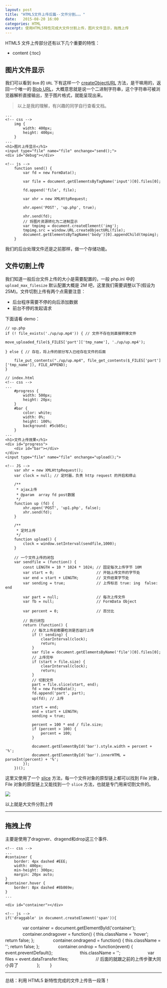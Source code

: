 ```yaml
---
layout: post
title: "HTML5文件上传后篇--文件分割。。。"
date:   2015-08-20 16:00
categories: HTML
excerpt: 使用HTML5特性完成大文件分割上传，图片文件显示，拖拽上传
---
```


HTML5 文件上传部分还有以下几个重要的特性：

* content
{:toc}

## 图片文件显示

我们可以看到 `Bom` 的 `URL` 下有这样一个 [createObjectURL](https://w3c.github.io/FileAPI/#dfn-createObjectURL) 方法，是干嘛用的，返回一个唯一的 [Blob URL](https://w3c.github.io/FileAPI/#DefinitionOfScheme)，大概意思就是说一个二进制字符串，这个字符串可被浏览器解析直接输出，至于图片格式，就能呈现出来。

> 以上是我的理解，有兴趣的同学自行查看文档。

    ...
    <!-- css -->
        img {
            width: 400px;
            height: 400px;
        }
    ...
    <h1>图片上传显示</h1>
    <input type="file" name="file" onchange="send();">
    <div id="debug"></div>

    <!-- js -->
        function send() {
            var fd = new FormData();

            var file = document.getElementsByTagName('input')[0].files[0];

            fd.append('file', file);

            var xhr = new XMLHttpRequest;

            xhr.open('POST', 'up.php', true);

            xhr.send(fd);
            // 将图片资源转化为二进制显示
            var tmpimg = document.createElement('img');
            tmpimg.src = window.URL.createObjectURL(file);
            document.getElementsByTagName('body')[0].appendChild(tmpimg);
        }

我们的后台处理文件还是之前那样，做一个存储功能。

## 文件切割上传

我们知道一般后台文件上传的大小是需要配置的，一般 php.ini 中的 `upload_max_filesize` 默认配置大概是 2M 吧，这里我们需要调整以下(假设为25M)。文件切割上传有两个点需要注意：

* 后台程序需要不停的向后添加数据
* 前台不停的发起请求

下面请看 demo：

    // up.php
    if (! file_exists('./up/up.mp4')) { // 文件不存在则直接转移文件

    move_uploaded_file($_FILES['part']['tmp_name'], './up/up.mp4');

    } else { // 存在，将上传的部分写入已经存在文件的后面

        file_put_contents("./up/up.mp4", file_get_contents($_FILES['part']['tmp_name']), FILE_APPEND);
    }

    // index.html
    <!-- css -->
    ...
        #progress {
            width: 500px;
            height: 20px;
        }
        #bar {
            color: white;
            width: 0%;
            height: 100%;
            background: #5cb85c;
        }
    ...
    <h1>文件上传效果</h1>
    <div id="progress">
        <div id="bar"></div>
    </div>
    <input type="file" name="file" onchange="upload();">

    <!-- JS -->
        var xhr = new XMLHttpRequest();
        var clock = null; // 定时器，负责 http request 的开启和停止

        /**
         * ajax上传
         * @param  array fd post数据
         */
        function up (fd) {
            xhr.open('POST', 'up1.php', false);
            xhr.send(fd);
        }

        /**
         * 定时上传
         */
        function upload() {
            clock = window.setInterval(sendfile,1000);
        }

        // 一个文件上传的闭包
        var sendfile = (function() {
            const LENGTH = 10 * 1024 * 1024; // 固定每次上传字节 10M
            var start = 0;                   // 开始上传文件的字节处
            var end = start + LENGTH;        // 文件结束字节处
            var sending = true;              // 上传标志 true: ing  false: end

            var part = null;                 // 每次上传文件
            var fb = null;                   // FormData Object

            var percent = 0;                 // 百分比

            // 执行闭包
            return (function() {
                // 每次上传前都要检测是否运行上传
                if (! sending) {
                    clearInterval(clock);
                    return;
                }
                var file = document.getElementsByName('file')[0].files[0];
                // 上传完毕
                if (start > file.size) {
                    clearInterval(clock);
                    return;
                }
                // 切割文件
                part = file.slice(start, end);
                fd = new FormData();
                fd.append('part', part);
                up(fd); // 上传

                start = end;
                end = start + LENGTH;
                sending = true;

                percent = 100 * end / file.size;
                if (percent > 100) {
                    percent = 100;
                }

                document.getElementById('bar').style.width = percent + '%';
                document.getElementById('bar').innerHTML = parseInt(percent) + '%';
            });
        })();

这里又使用了一个 [slice](https://w3c.github.io/FileAPI/#slice-method-algo) 方法，每一个文件对象的原型链上都可以找到 File 对象，File 对象的原型链上又能找到一个 `slice` 方法，也就是专门用来切割文件的。

![](http://ww3.sinaimg.cn/mw690/baa3278fgw1ev96d0o0vrj20ei0a83zr.jpg)

以上就是大文件分割上传

---

## 拖拽上传

主要是使用了dragover、dragend和drop这三个事件.

    <!-- css -->
    ...
    #container {
        border: 4px dashed #EEE;
        width: 400px;
        min-height: 300px;
        margin: 20px auto;
    }
    #container.hover {
        border: 8px dashed #8b869e;
    }
    ...

    <div id="container"></div>

    <!-- js -->
    if('draggable' in document.createElement('span')){
　　　　var container = document.getElementById('container');
　　　　container.ondragover = function() { <!-- 文件进入（被拖拽） -->
            this.className = 'hover';
            return false;
        };
　　　　container.ondragend = function() { <!-- 拖拽完成 -->
            this.className = '';
            return false;
        };
　　　　container.ondrop = function(event) { <!-- 整个上传过程 -->
　　　　　　event.preventDefault();
　　　　　　this.className = '';
　　　　　　var files = event.dataTransfer.files;
　　　　　　// 后面的就跟之前的上传步骤大同小异了
　　　　};
　　}

---

总结：利用 HTML5 新特性完成的文件上传告一段落！

